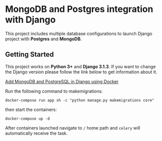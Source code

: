 # MongoDB and Postgres integration with Django

This project includes multiple database configurations to launch Django project with **Postgres** and **MongoDB**.

## Getting Started

This project works on **Python 3+** and **Django 3.1.3**. If you want to change the Django version please follow the link below to get information about it.

[Add MongoDB and PostgreSQL in Django using Docker](https://thepylot.dev)

Run the following command to makemigrations:

```
docker-compose run app sh -c "python manage.py makemigrations core"
```

then start the containers:

```
docker-compose up -d
```

After containers launched navigate to `/` home path and `celery` will automatically receive the task.
